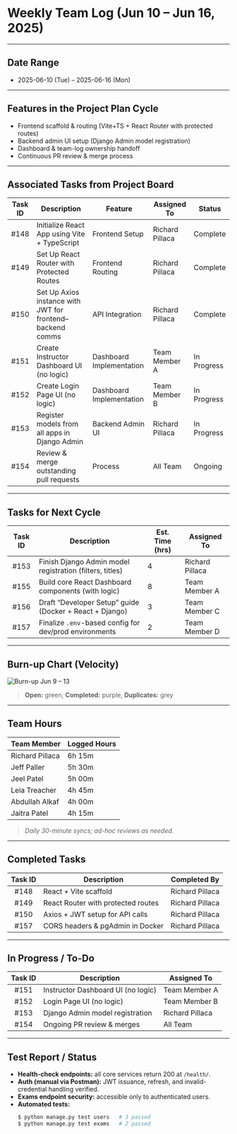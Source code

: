 # Weekly Team Log (Jun 10 – Jun 16, 2025)

---

## Date Range  
- 2025-06-10 (Tue) – 2025-06-16 (Mon)

---

## Features in the Project Plan Cycle  
- Frontend scaffold & routing (Vite+TS + React Router with protected routes)  
- Backend admin UI setup (Django Admin model registration)  
- Dashboard & team-log ownership handoff  
- Continuous PR review & merge process  

---

## Associated Tasks from Project Board  

| Task ID | Description                                                    | Feature                  | Assigned To         | Status      |
|:-------:|----------------------------------------------------------------|--------------------------|---------------------|-------------|
| #148    | Initialize React App using Vite + TypeScript                   | Frontend Setup           | Richard Pillaca     | Complete    |
| #149    | Set Up React Router with Protected Routes                      | Frontend Routing         | Richard Pillaca     | Complete    |
| #150    | Set Up Axios instance with JWT for frontend–backend comms      | API Integration          | Richard Pillaca     | Complete    |
| #151    | Create Instructor Dashboard UI (no logic)                      | Dashboard Implementation | Team Member A       | In Progress |
| #152    | Create Login Page UI (no logic)                                | Dashboard Implementation | Team Member B       | In Progress |
| #153    | Register models from all apps in Django Admin                  | Backend Admin UI         | Richard Pillaca     | In Progress |
| #154    | Review & merge outstanding pull requests                       | Process                  | All Team            | Ongoing     |

---

## Tasks for Next Cycle  

| Task ID | Description                                                    | Est. Time (hrs) | Assigned To      |
|:-------:|----------------------------------------------------------------|-----------------|------------------|
| #153    | Finish Django Admin model registration (filters, titles)       | 4               | Richard Pillaca  |
| #155    | Build core React Dashboard components (with logic)             | 8               | Team Member A    |
| #156    | Draft “Developer Setup” guide (Docker + React + Django)        | 3               | Team Member C    |
| #157    | Finalize `.env`-based config for dev/prod environments         | 2               | Team Member D    |

---

## Burn-up Chart (Velocity)  
![Burn-up Jun 9 – 13](/mnt/data/burnUpFriday_week5.png)  

> **Open:** green, **Completed:** purple, **Duplicates:** grey

---

## Team Hours  

| Team Member           | Logged Hours |
|-----------------------|--------------|
| Richard Pillaca       | 6h 15m       |
| Jeff Paller           | 5h 30m       |
| Jeel Patel            | 5h 00m       |
| Leia Treacher         | 4h 45m       |
| Abdullah Alkaf        | 4h 00m       |
| Jaitra Patel          | 4h 15m       |

> *Daily 30-minute syncs; ad-hoc reviews as needed.*

---

## Completed Tasks  

| Task ID | Description                                         | Completed By      |
|:-------:|-----------------------------------------------------|-------------------|
| #148    | React + Vite scaffold                               | Richard Pillaca   |
| #149    | React Router with protected routes                  | Richard Pillaca   |
| #150    | Axios + JWT setup for API calls                     | Richard Pillaca   |
| #157    | CORS headers & pgAdmin in Docker                    | Richard Pillaca   |

---

## In Progress / To-Do  

| Task ID | Description                                         | Assigned To      |
|:-------:|-----------------------------------------------------|------------------|
| #151    | Instructor Dashboard UI (no logic)                  | Team Member A    |
| #152    | Login Page UI (no logic)                            | Team Member B    |
| #153    | Django Admin model registration                     | Richard Pillaca  |
| #154    | Ongoing PR review & merges                          | All Team         |

---

## Test Report / Status  
- **Health-check endpoints:** all core services return 200 at `/health/`.  
- **Auth (manual via Postman):** JWT issuance, refresh, and invalid-credential handling verified.  
- **Exams endpoint security:** accessible only to authenticated users.  
- **Automated tests:**  
  ```bash
  $ python manage.py test users   # 3 passed
  $ python manage.py test exams   # 2 passed
